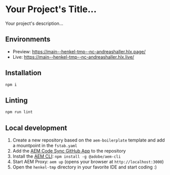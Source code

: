 # Your Project's Title...
Your project's description...

## Environments
- Preview: https://main--henkel-tmp--nc-andreashaller.hlx.page/
- Live: https://main--henkel-tmp--nc-andreashaller.hlx.live/

## Installation

```sh
npm i
```

## Linting

```sh
npm run lint
```

## Local development

1. Create a new repository based on the `aem-boilerplate` template and add a mountpoint in the `fstab.yaml`
1. Add the [AEM Code Sync GitHub App](https://github.com/apps/aem-code-sync) to the repository
1. Install the [AEM CLI](https://github.com/adobe/helix-cli): `npm install -g @adobe/aem-cli`
1. Start AEM Proxy: `aem up` (opens your browser at `http://localhost:3000`)
1. Open the `henkel-tmp` directory in your favorite IDE and start coding :)
